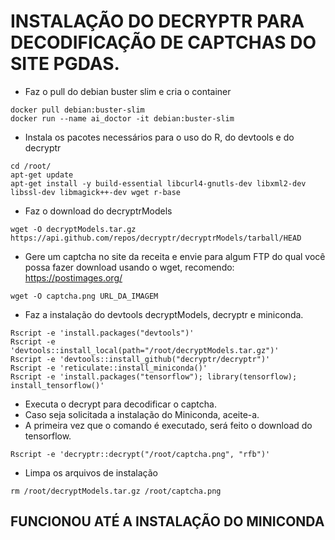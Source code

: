 # INSTALAÇÃO DO DECRYPTR PARA DECODIFICAÇÃO DE CAPTCHAS DO SITE PGDAS.
- Faz o pull do debian buster slim e cria o container
```
docker pull debian:buster-slim
docker run --name ai_doctor -it debian:buster-slim
```
- Instala os pacotes necessários para o uso do R, do devtools e do decryptr
```
cd /root/
apt-get update
apt-get install -y build-essential libcurl4-gnutls-dev libxml2-dev libssl-dev libmagick++-dev wget r-base
```
- Faz o download do decryptrModels
```
wget -O decryptModels.tar.gz https://api.github.com/repos/decryptr/decryptrModels/tarball/HEAD
```
- Gere um captcha no site da receita e envie para algum FTP do qual você possa fazer download usando o wget, recomendo: https://postimages.org/
```
wget -O captcha.png URL_DA_IMAGEM
```
- Faz a instalação do devtools decryptModels, decryptr e miniconda.
```
Rscript -e 'install.packages("devtools")'
Rscript -e 'devtools::install_local(path="/root/decryptModels.tar.gz")'
Rscript -e 'devtools::install_github("decryptr/decryptr")'
Rscript -e 'reticulate::install_miniconda()'
Rscript -e 'install.packages("tensorflow"); library(tensorflow); install_tensorflow()'
```
- Executa o decrypt para decodificar o captcha.
- Caso seja solicitada a instalação do Miniconda, aceite-a.
- A primeira vez que o comando é executado, será feito o download do tensorflow.
```
Rscript -e 'decryptr::decrypt("/root/captcha.png", "rfb")'
```
- Limpa os arquivos de instalação
```
rm /root/decryptModels.tar.gz /root/captcha.png
```

## FUNCIONOU ATÉ A INSTALAÇÃO DO MINICONDA